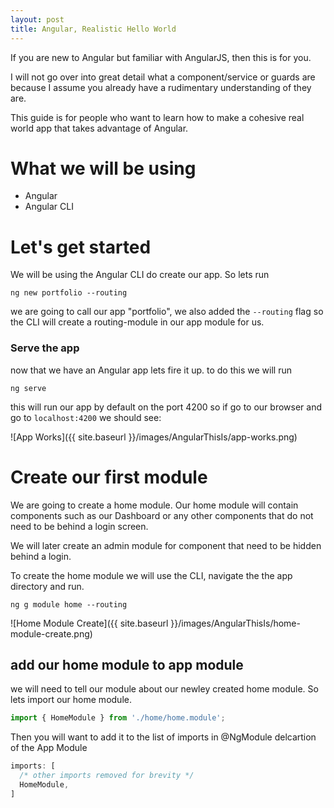 ```yaml
---
layout: post
title: Angular, Realistic Hello World 
---
```

 
If you are new to Angular but familiar with AngularJS, then this is for you.

I will not go over into great detail what a component/service or guards are because I assume you already have a rudimentary understanding of they are.

This guide is for people who want to learn how to make a cohesive real world app that takes advantage of Angular.

# What we will be using
- Angular 
- Angular CLI

# Let's get started
We will be using the Angular CLI do create our app. So lets run 

```
ng new portfolio --routing
```

we are going to call our app "portfolio", we also added the `--routing` flag so the CLI will create a routing-module in our app module for us.

### Serve the app
now that we have an Angular app lets fire it up.
to do this we will run 

```
ng serve 
```

this will run our app by default on the port 4200 so if go to our browser and go to `localhost:4200` we should see:

![App Works]({{ site.baseurl }}/images/AngularThisIs/app-works.png)

# Create our first module
We are going to create a home module. Our home module will contain components such as our Dashboard or any other components that do not need to be behind a login screen.

We will later create an admin module for component that need to be hidden behind a login.

To create the home module we will use the CLI, navigate the the app directory and run.

```
ng g module home --routing
```

![Home Module Create]({{ site.baseurl }}/images/AngularThisIs/home-module-create.png)

## add our home module to app module
we will need to tell our module about our newley created home module.
So lets import our home module. 

```javascript
import { HomeModule } from './home/home.module';
```

Then you will want to add it to the list of imports in @NgModule delcartion of the App Module

```javascript
imports: [
  /* other imports removed for brevity */
  HomeModule,
]
```





